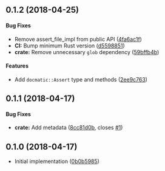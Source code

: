 <a name="0.1.2"></a>
## 0.1.2 (2018-04-25)


#### Bug Fixes

*   Remove assert_file_impl from public API ([4fa6ac1f](https://github.com/assert-rs/docmatic/commit/4fa6ac1fc6b648cc699eca9f1b098177050bf568))
* **CI:**  Bump minimum Rust version ([d5598851](https://github.com/assert-rs/docmatic/commit/d5598851752292344ef09a2e759936ef08991df3))
* **crate:**  Remove unnecessary `glob` dependency ([59bffb4b](https://github.com/assert-rs/docmatic/commit/59bffb4bbc5529bf3a7d9168ff6eb74da87735e8))

#### Features

*   Add `docmatic::Assert` type and methods ([2ee9c763](https://github.com/assert-rs/docmatic/commit/2ee9c763f200ce1ce6f2a891f6d7ccf23d53e667))



<a name="0.1.1"></a>
## 0.1.1 (2018-04-17)


#### Bug Fixes

* **crate:**  Add metadata ([8cc81d0b](https://github.com/assert-rs/docmatic/commit/8cc81d0ba675a651360dccb33cd5056bc05b1c53), closes [#1](https://github.com/assert-rs/docmatic/issues/1))



<a name="0.1.0"></a>
## 0.1.0 (2018-04-17)

*   Initial implementation ([0b0b5985](https://github.com/assert-rs/docmatic/commit/0b0b59857ee320a03a7721d131217a5f077b0954))
